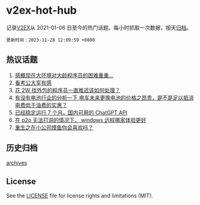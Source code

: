 # v2ex-hot-hub

 记录[V2EX](https://www.v2ex.com/)从 2021-01-06 日至今的热门话题。每小时抓取一次数据，按天[归档](archives)。

`更新时间：2023-11-28 12:09:59 +0800`

## 热议话题

1. [感概现在大环境对大龄程序员的困难重重...](https://www.v2ex.com/t/995634)
1. [看考公大军有感](https://www.v2ex.com/t/995695)
1. [花 2W 找外包的程序员一直推迟该如何处理？](https://www.v2ex.com/t/995760)
1. [有没有电池行业的分析一下 电车未来更换电池的价格之昂贵，是不是足以抵消电费低于油费的实惠？](https://www.v2ex.com/t/995576)
1. [已经稳定运行 7 个月，国内可用的 ChatGPT API](https://www.v2ex.com/t/995633)
1. [在 p2p 无法打洞的情况下， windows 远程哪家体验更好](https://www.v2ex.com/t/995564)
1. [重生之在小公司摸鱼你会喜欢吗？](https://www.v2ex.com/t/995842)

## 历史归档

[archives](archives)

## License

See the [LICENSE](LICENSE) file for license rights and limitations (MIT).
